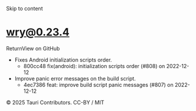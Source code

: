 Skip to content
# wry@0.23.4
ReturnView on GitHub
  * Fixes Android initialization scripts order. 
    * 800cc48 fix(android): initialization scripts order (#808) on 2022-12-12
  * Improve panic error messages on the build script. 
    * 4ec7386 feat: improve build script panic messages (#807) on 2022-12-12


© 2025 Tauri Contributors. CC-BY / MIT
